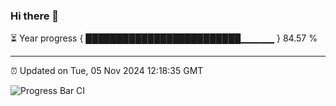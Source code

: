 ### Hi there 👋

⏳ Year progress { █████████████████████████▁▁▁▁▁ } 84.57 %

---

⏰ Updated on Tue, 05 Nov 2024 12:18:35 GMT

![Progress Bar CI](https://github.com/Shyam-Makwana/GitHub-Actions-Demo/workflows/Progress%20Bar%20CI/badge.svg)

